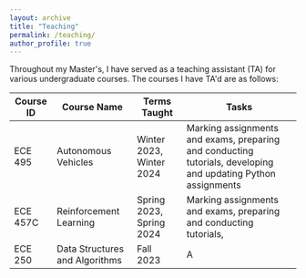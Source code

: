 ```yaml
---
layout: archive
title: "Teaching"
permalink: /teaching/
author_profile: true
---
```


Throughout my Master's, I have served as a teaching assistant (TA) for various undergraduate courses. The courses I have TA'd are as follows:

| Course ID | Course Name | Terms Taught | Tasks |
| --- | --- | --- | --- |
| ECE 495 | Autonomous Vehicles | Winter 2023, Winter 2024 | Marking assignments and exams, preparing and conducting tutorials, developing and updating Python assignments |
| ECE 457C | Reinforcement Learning | Spring 2023, Spring 2024 | Marking assignments and exams, preparing and conducting tutorials,  |
| ECE 250 | Data Structures and Algorithms | Fall 2023 | A |

